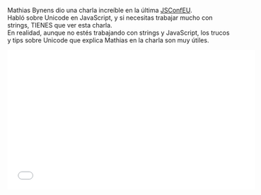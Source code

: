 <!--
layout: post
title: JavaScript ♥ Unicode
date: 2014-10-13T19:22:32.267Z
comments: true
published: true
keywords: ES6, Unicode
description: Mathias Bynens hablando sobre Unicode en JavaScript
categories: Unicode, Videos
authorName: Jaydson Gomes
authorLink: http://twitter.com/jaydson
authorDescription: JavaScript enthusiast - FrontEnd Engineer at Terra Networks - BrazilJS and RSJS curator
authorPicture: https://pbs.twimg.com/profile_images/453720347620032512/UM2nE21c_400x400.jpeg
-->
Mathias Bynens dio una charla increíble en la última [JSConfEU](http://2014.jsconf.eu).<!--more-->  
Habló sobre Unicode en JavaScript, y si necesitas trabajar mucho con strings, TIENES que ver esta charla.  
En realidad, aunque no estés trabajando con strings y JavaScript, los trucos y tips sobre Unicode que explica Mathias en la charla son muy útiles.  
<iframe width="560" height="315" src="//www.youtube.com/embed/zi0w7J7MCrk" frameborder="0" allowfullscreen></iframe>
